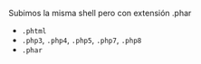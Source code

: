 Subimos la misma shell pero con extensión .phar 

- `.phtml`
- `.php3`, `.php4`, `.php5`, `.php7`, `.php8`
- `.phar`

